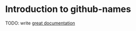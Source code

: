 # Introduction to github-names

TODO: write [great documentation](http://jacobian.org/writing/great-documentation/what-to-write/)
